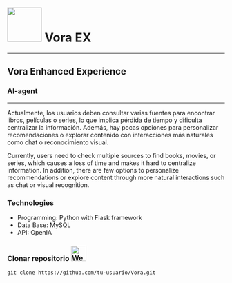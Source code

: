 # <img src="https://github.com/user-attachments/assets/849020da-c3c5-4731-b267-964129ee2c11" height =80px>  Vora EX
--- 
## Vora Enhanced Experience

### AI-agent
---

Actualmente, los usuarios deben consultar varias fuentes para encontrar libros, películas o series, lo que implica pérdida de tiempo y dificulta centralizar la información. Además, hay pocas opciones para personalizar recomendaciones o explorar contenido con interacciones más naturales como chat o reconocimiento visual.

Currently, users need to check multiple sources to find books, movies, or series, which causes a loss of time and makes it hard to centralize information. In addition, there are few options to personalize recommendations or explore content through more natural interactions such as chat or visual recognition.

### Technologies
- Programming: Python with Flask framework
- Data Base: MySQL
- API: OpenIA

### Clonar repositorio <img src="https://raw.githubusercontent.com/Tarikul-Islam-Anik/Animated-Fluent-Emojis/master/Emojis/Smilies/Weary%20Cat.png" alt="Weary Cat" width="35" height="35" /></h1>
`git clone https://github.com/tu-usuario/Vora.git`
